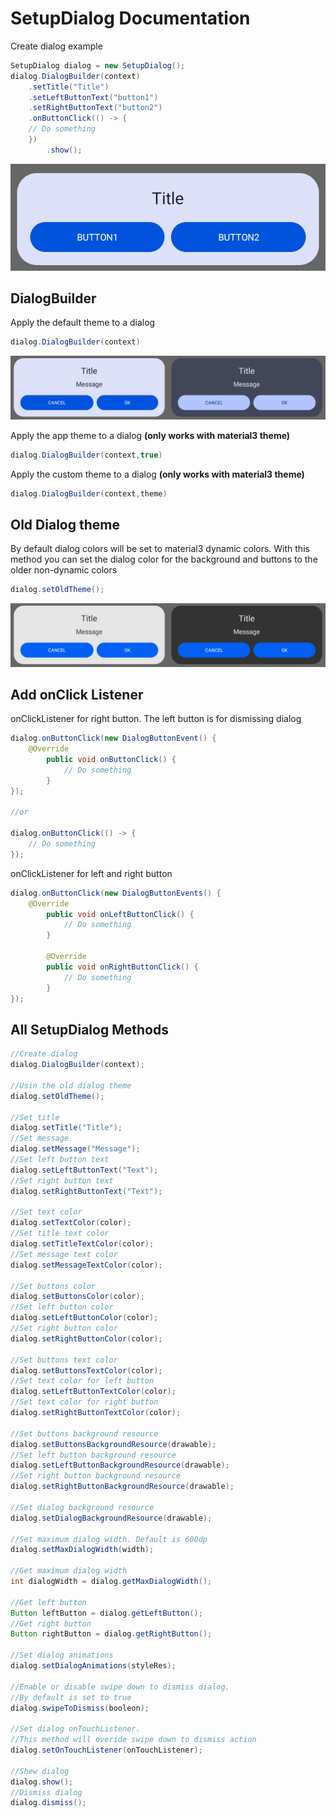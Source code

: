 # SetupDialog Documentation
Create dialog example
```java
SetupDialog dialog = new SetupDialog();
dialog.DialogBuilder(context)
	.setTitle("Title")
  	.setLeftButtonText("button1")
  	.setRightButtonText("button2")
  	.onButtonClick(() -> {
	// Do something
	})
       	.show();
```
![SetupDialog example](https://raw.githubusercontent.com/SlaVcE14/SJ-Dialog/master/SJDialog/images/SetupDialog%20example%201.png)
## DialogBuilder
Apply the default theme to a dialog
```java
dialog.DialogBuilder(context)
```
![SetupDialog day-night](https://raw.githubusercontent.com/SlaVcE14/SJ-Dialog/master/SJDialog/images/SetupDialog%20day-night.png)

Apply the app theme to a dialog **(only works with material3 theme)**
```java
dialog.DialogBuilder(context,true)
```
Apply the custom theme to a dialog **(only works with material3 theme)**
```java
dialog.DialogBuilder(context,theme)
```
## Old Dialog theme
By default dialog colors will be set to material3 dynamic colors. With this method you can set the dialog color for the background and buttons to the older non-dynamic colors
```java
dialog.setOldTheme();
```
![SetupDialog oldTheme](https://raw.githubusercontent.com/SlaVcE14/SJ-Dialog/master/SJDialog/images/SetupDialog%20oldTheme.png)
## Add onClick Listener
onClickListener for right button. The left button is for dismissing dialog
```java
dialog.onButtonClick(new DialogButtonEvent() {
	@Override
      	public void onButtonClick() {
      		// Do something
      	}
});

//or

dialog.onButtonClick(() -> {
	// Do something
});
```
onClickListener for left and right button
```java
dialog.onButtonClick(new DialogButtonEvents() {
	@Override
       	public void onLeftButtonClick() {
       		// Do something
       	}

     	@Override
      	public void onRightButtonClick() {
       		// Do something
      	}
});
```

## All SetupDialog Methods
```java
//Create dialog
dialog.DialogBuilder(context);

//Usin the old dialog theme
dialog.setOldTheme();

//Set title
dialog.setTitle("Title");
//Set message
dialog.setMessage("Message");
//Set left button text
dialog.setLeftButtonText("Text");
//Set right button text
dialog.setRightButtonText("Text");

//Set text color
dialog.setTextColor(color);
//Set title text color
dialog.setTitleTextColor(color);
//Set message text color
dialog.setMessageTextColor(color);

//Set buttons color
dialog.setButtonsColor(color);
//Set left button color
dialog.setLeftButtonColor(color);
//Set right button color
dialog.setRightButtonColor(color);

//Set buttons text color
dialog.setButtonsTextColor(color);
//Set text color for left button
dialog.setLeftButtonTextColor(color);
//Set text color for right button
dialog.setRightButtonTextColor(color);

//Set buttons background resource
dialog.setButtonsBackgroundResource(drawable);
//Set left button background resource
dialog.setLeftButtonBackgroundResource(drawable);
//Set right button background resource
dialog.setRightButtonBackgroundResource(drawable);

//Set dialog background resource
dialog.setDialogBackgroundResource(drawable);

//Set maximum dialog width. Default is 600dp
dialog.setMaxDialogWidth(width);
        
//Get maximum dialog width
int dialogWidth = dialog.getMaxDialogWidth();
        
//Get left button
Button leftButton = dialog.getLeftButton();
//Get right button
Button rightButton = dialog.getRightButton();

//Set dialog animations
dialog.setDialogAnimations(styleRes);

//Enable or disable swipe down to dismiss dialog. 
//By default is set to true
dialog.swipeToDismiss(booleon);

//Set dialog onTouchListener.
//This method will overide swipe down to dismiss action
dialog.setOnTouchListener(onTouchListener);

//Shew dialog
dialog.show();
//Dismiss dialog
dialog.dismiss();
```
